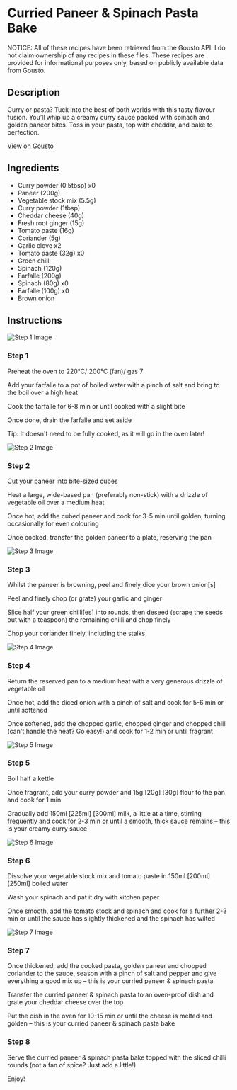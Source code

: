 # Curried Paneer & Spinach Pasta Bake

NOTICE: All of these recipes have been retrieved from the Gousto API. I do not claim ownership of any recipes in these files. These recipes are provided for informational purposes only, based on publicly available data from Gousto.

## Description

Curry or pasta? Tuck into the best of both worlds with this tasty flavour fusion. You’ll whip up a creamy curry sauce packed with spinach and golden paneer bites. Toss in your pasta, top with cheddar, and bake to perfection.

[View on Gousto](https://www.gousto.co.uk/recipes/cookbook/curried-spinach-paneer-pasta-bake)

## Ingredients

- Curry powder (0.5tbsp) x0
- Paneer (200g)
- Vegetable stock mix (5.5g)
- Curry powder (1tbsp)
- Cheddar cheese (40g)
- Fresh root ginger (15g)
- Tomato paste (16g)
- Coriander (5g)
- Garlic clove x2
- Tomato paste (32g) x0
- Green chilli
- Spinach (120g)
- Farfalle (200g)
- Spinach (80g) x0
- Farfalle (100g) x0
- Brown onion

## Instructions

![Step 1 Image](https://production-media.gousto.co.uk/cms/recipe-step-image/step-1-1729158931398-x200.jpg)

### Step 1

Preheat the oven to 220°C/ 200°C (fan)/ gas 7

Add your farfalle to a pot of boiled water with a pinch of salt and bring to the boil over a high heat

Cook the farfalle for 6-8 min or until cooked with a slight bite

Once done, drain the farfalle and set aside

Tip: It doesn't need to be fully cooked, as it will go in the oven later!

![Step 2 Image](https://production-media.gousto.co.uk/cms/recipe-step-image/step-2-1729158933863-x200.jpg)

### Step 2

Cut your paneer into bite-sized cubes

Heat a large, wide-based pan (preferably non-stick) with a drizzle of vegetable oil over a medium heat

Once hot, add the cubed paneer and cook for 3-5 min until golden, turning occasionally for even colouring

Once cooked, transfer the golden paneer to a plate, reserving the pan

![Step 3 Image](https://production-media.gousto.co.uk/cms/recipe-step-image/step-3-1729158940636-x200.jpg)

### Step 3

Whilst the paneer is browning, peel and finely dice your brown onion[s]

Peel and finely chop (or grate) your garlic and ginger

Slice half your green chilli[es] into rounds, then deseed (scrape the seeds out with a teaspoon) the remaining chilli and chop finely

Chop your coriander finely, including the stalks

![Step 4 Image](https://production-media.gousto.co.uk/cms/recipe-step-image/step-4-1729158955316-x200.jpg)

### Step 4

Return the reserved pan to a medium heat with a very generous drizzle of vegetable oil

Once hot, add the diced onion with a pinch of salt and cook for 5-6 min or until softened

Once softened, add the chopped garlic, chopped ginger and chopped chilli (can't handle the heat? Go easy!) and cook for 1-2 min or until fragrant

![Step 5 Image](https://production-media.gousto.co.uk/cms/recipe-step-image/step-5-1729158961000-x200.jpg)

### Step 5

Boil half a kettle

Once fragrant, add your curry powder and 15g <span class="text-purple">[20g] </span><span class="text-danger">[30g]</span> flour to the pan and cook for 1 min

Gradually add 150ml <span class="text-purple">[225ml]</span> <span class="text-danger">[300ml]</span> milk, a little at a time, stirring frequently and cook for 2-3 min or until a smooth, thick sauce remains – this is your creamy curry sauce

![Step 6 Image](https://production-media.gousto.co.uk/cms/recipe-step-image/step-6-1729158965970-x200.jpg)

### Step 6

Dissolve your vegetable stock mix and tomato paste in 150ml <span class="text-purple">[200ml] </span><span class="text-danger">[250ml]</span> boiled water

Wash your spinach and pat it dry with kitchen paper

Once smooth, add the tomato stock and spinach and cook for a further 2-3 min or until the sauce has slightly thickened and the spinach has wilted

![Step 7 Image](https://production-media.gousto.co.uk/cms/recipe-step-image/step-7-1729158977384-x200.jpg)

### Step 7

Once thickened, add the cooked pasta, golden paneer and chopped coriander to the sauce, season with a pinch of salt and pepper and give everything a good mix up – this is your curried paneer & spinach pasta

Transfer the curried paneer & spinach pasta to an oven-proof dish and grate your cheddar cheese over the top

Put the dish in the oven for 10-15 min or until the cheese is melted and golden – this is your curried paneer & spinach pasta bake

### Step 8

Serve the curried paneer & spinach pasta bake topped with the sliced chilli rounds (not a fan of spice? Just add a little!)

Enjoy!

